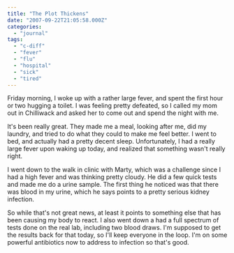 ```yaml
---
title: "The Plot Thickens"
date: "2007-09-22T21:05:58.000Z"
categories: 
  - "journal"
tags: 
  - "c-diff"
  - "fever"
  - "flu"
  - "hospital"
  - "sick"
  - "tired"
---
```


Friday morning, I woke up with a rather large fever, and spent the first hour or two hugging a toilet. I was feeling pretty defeated, so I called my mom out in Chilliwack and asked her to come out and spend the night with me.

It's been really great. They made me a meal, looking after me, did my laundry, and tried to do what they could to make me feel better. I went to bed, and actually had a pretty decent sleep. Unfortunately, I had a really large fever upon waking up today, and realized that something wasn't really right.

I went down to the walk in clinic with Marty, which was a challenge since I had a high fever and was thinking pretty cloudy. He did a few quick tests and made me do a urine sample. The first thing he noticed was that there was blood in my urine, which he says points to a pretty serious kidney infection.

So while that's not great news, at least it points to something else that has been causing my body to react. I also went down a had a full spectrum of tests done on the real lab, including two blood draws. I'm supposed to get the results back for that today, so I'll keep everyone in the loop. I'm on some powerful antibiotics now to address to infection so that's good.
